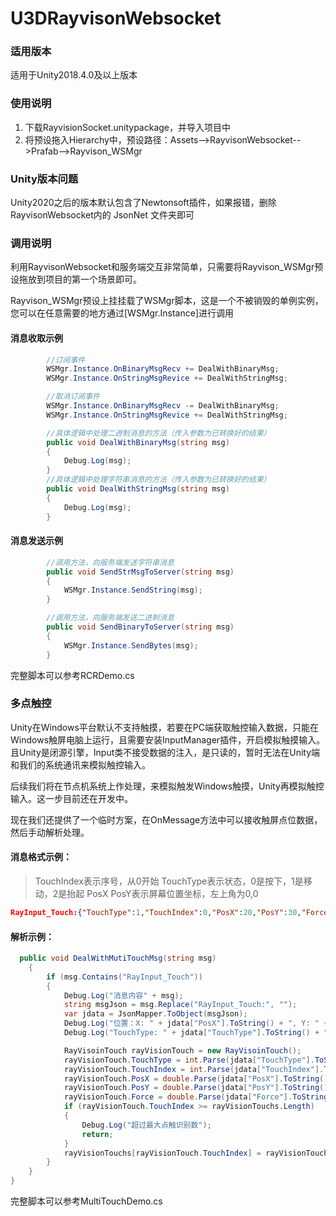 # U3DRayvisonWebsocket
### 适用版本

适用于Unity2018.4.0及以上版本



### 使用说明

1. 下载RayvisionSocket.unitypackage，并导入项目中
2. 将预设拖入Hierarchy中，预设路径：Assets-->RayvisonWebsocket-->Prafab-->Rayvison_WSMgr

### Unity版本问题

Unity2020之后的版本默认包含了Newtonsoft插件，如果报错，删除 RayvisonWebsocket内的 JsonNet 文件夹即可

### 调用说明

利用RayvisonWebsocket和服务端交互非常简单，只需要将Rayvison_WSMgr预设拖放到项目的第一个场景即可。

Rayvison_WSMgr预设上挂挂载了WSMgr脚本，这是一个不被销毁的单例实例，您可以在任意需要的地方通过[WSMgr.Instance]进行调用



#### 消息收取示例

```C#
        //订阅事件
        WSMgr.Instance.OnBinaryMsgRecv += DealWithBinaryMsg;
        WSMgr.Instance.OnStringMsgRevice += DealWithStringMsg; 
```


```C#
        //取消订阅事件
        WSMgr.Instance.OnBinaryMsgRecv -= DealWithBinaryMsg;
        WSMgr.Instance.OnStringMsgRevice += DealWithStringMsg;
```

```C#
        //具体逻辑中处理二进制消息的方法（传入参数为已转换好的结果）
        public void DealWithBinaryMsg(string msg)
        { 
            Debug.Log(msg);
        }
        //具体逻辑中处理字符串消息的方法（传入参数为已转换好的结果）
        public void DealWithStringMsg(string msg)
        {
            Debug.Log(msg);
        }
```

#### 消息发送示例
```C#
        //调用方法，向服务端发送字符串消息
        public void SendStrMsgToServer(string msg)
        {
            WSMgr.Instance.SendString(msg);
        }

        //调用方法，向服务端发送二进制消息
        public void SendBinaryToServer(string msg)
        {
            WSMgr.Instance.SendBytes(msg);
        }
```

完整脚本可以参考RCRDemo.cs



### 多点触控

Unity在Windows平台默认不支持触摸，若要在PC端获取触控输入数据，只能在Windows触屏电脑上运行，且需要安装InputManager插件，开启模拟触摸输入。且Unity是闭源引擎，Input类不接受数据的注入，是只读的，暂时无法在Unity端和我们的系统通讯来模拟触控输入。

后续我们将在节点机系统上作处理，来模拟触发Windows触摸，Unity再模拟触控输入。这一步目前还在开发中。

现在我们还提供了一个临时方案，在OnMessage方法中可以接收触屏点位数据，然后手动解析处理。

#### 消息格式示例：

>TouchIndex表示序号，从0开始
>TouchType表示状态，0是按下，1是移动，2是抬起
>PosX PosY表示屏幕位置坐标，左上角为0,0

```json
RayInput_Touch:{"TouchType":1,"TouchIndex":0,"PosX":20,"PosY":30,"Force":1}
```



#### 解析示例：

```C#
  public void DealWithMutiTouchMsg(string msg)
    {
        if (msg.Contains("RayInput_Touch"))
        {
            Debug.Log("消息内容" + msg);
            string msgJson = msg.Replace("RayInput_Touch:", "");
            var jdata = JsonMapper.ToObject(msgJson);
            Debug.Log("位置：X: " + jdata["PosX"].ToString() + ", Y: " + jdata["PosY"].ToString());
            Debug.Log("TouchType: " + jdata["TouchType"].ToString() + ", TouchIndex: " + jdata["TouchIndex"].ToString());

            RayVisoinTouch rayVisionTouch = new RayVisoinTouch();
            rayVisionTouch.TouchType = int.Parse(jdata["TouchType"].ToString());
            rayVisionTouch.TouchIndex = int.Parse(jdata["TouchIndex"].ToString());
            rayVisionTouch.PosX = double.Parse(jdata["PosX"].ToString());
            rayVisionTouch.PosY = double.Parse(jdata["PosY"].ToString());
            rayVisionTouch.Force = double.Parse(jdata["Force"].ToString());
            if (rayVisionTouch.TouchIndex >= rayVisionTouchs.Length)
            {
                Debug.Log("超过最大点触识别数");
                return;
            }
            rayVisionTouchs[rayVisionTouch.TouchIndex] = rayVisionTouch;
        }
    }
}
```

完整脚本可以参考MultiTouchDemo.cs



